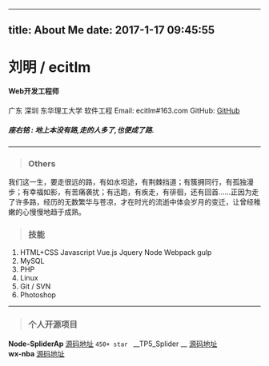 
---
title: About Me
date: 2017-1-17 09:45:55
---





# 刘明 / ecitlm

####   Web开发工程师
 广东 深圳
 东华理工大学 软件工程
 Email: ecitlm#163.com
 GitHub: [GitHub](https://github.com/ecitlm)


##### 座右铭 : 地上本没有路,走的人多了,也便成了路.

--------------------------------



>###  Others

我们这一生，要走很远的路，有如水坦途，有荆棘挡道；有簇拥同行，有孤独漫步；有幸福如影，有苦痛袭扰；有迅跑，有疾走，有徘徊，还有回首……正因为走了许多路，经历的无数繁华与苍凉，才在时光的流逝中体会岁月的变迁，让曾经稚嫩的心慢慢地趋于成熟。


>### 技能

1. HTML+CSS  Javascript  Vue.js  Jquery Node Webpack gulp
1. MySQL
1. PHP
1. Linux
1. Git / SVN
1. Photoshop

-------

> ### 个人开源项目

__Node-SpliderAp__   [源码地址](https://github.com/ecitlm/Node-SpliderApi)    ` 450+ star  `
__TP5_Splider      __         [源码地址](https://github.com/ecitlm/TP5_Splider)   
__wx-nba__                [源码地址](https://github.com/ecitlm/wx-nba)
